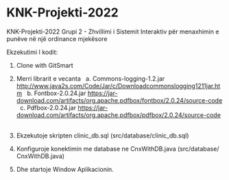 # KNK-Projekti-2022
KNK-Projekti-2022
Grupi 2 - Zhvillimi i Sistemit Interaktiv për menaxhimin e punëve në një ordinance mjekësore &nbsp;

Ekzekutimi I kodit: &nbsp;
1.	Clone with GitSmart &nbsp;
2.	Merri librarit e vecanta &nbsp;
a.	Commons-logging-1.2.jar http://www.java2s.com/Code/Jar/c/Downloadcommonslogging1211jar.htm &nbsp;
b.	Fontbox-2.0.24.jar https://jar-download.com/artifacts/org.apache.pdfbox/fontbox/2.0.24/source-code &nbsp;
c.	Pdfbox-2.0.24.jar https://jar-download.com/artifacts/org.apache.pdfbox/pdfbox/2.0.24/source-code &nbsp;&nbsp;

3.	Ekzekutoje skripten clinic_db.sql (src/database/clinic_db.sql) &nbsp;
4.	Konfiguroje konektimin me database ne CnxWithDB.java (src/database/ CnxWithDB.java) &nbsp;
5.	Dhe startoje Window Aplikacionin. &nbsp;

